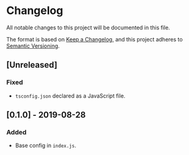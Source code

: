 # Changelog
All notable changes to this project will be documented in this file.

The format is based on [Keep a Changelog](https://keepachangelog.com/en/1.0.0/),
and this project adheres to [Semantic Versioning](https://semver.org/spec/v2.0.0.html).

## [Unreleased]
### Fixed
- `tsconfig.json` declared as a JavaScript file.

## [0.1.0] - 2019-08-28
### Added
- Base config in `index.js`.
